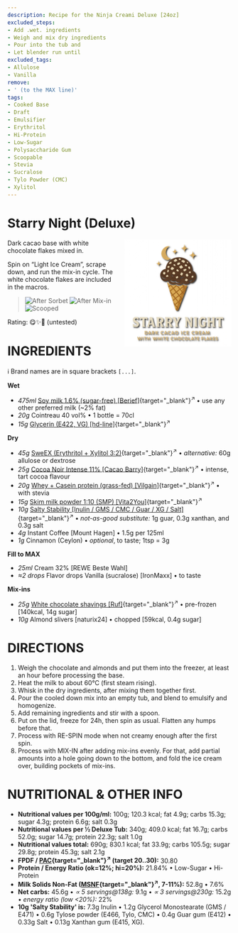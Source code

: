 ```yaml
---
description: Recipe for the Ninja Creami Deluxe [24oz]
excluded_steps:
- Add .wet. ingredients
- Weigh and mix dry ingredients
- Pour into the tub and
- Let blender run until
excluded_tags:
- Allulose
- Vanilla
remove:
- ' (to the MAX line)'
tags:
- Cooked Base
- Draft
- Emulsifier
- Erythritol
- Hi-Protein
- Low-Sugar
- Polysaccharide Gum
- Scoopable
- Stevia
- Sucralose
- Tylo Powder (CMC)
- Xylitol
---
```

# Starry Night (Deluxe)
<img style="float: right; margin-left: 1.5em;" width=240 alt="Logo" src="logo-Starry-Night.png" />

Dark cacao base with white chocolate flakes mixed in.

Spin on “Light Ice Cream”, scrape down, and run the mix-in cycle.
The white chocolate flakes are included in the macros.

> <img width=220 alt="After Sorbet" src="_1.jpg" class="zoomable" />
> <img width=220 alt="After Mix-in" src="_2.jpg" class="zoomable" />
> <img width=220 alt="Scooped" src="_3.jpg" class="zoomable" />

Rating: 😋✨🍫 (untested)

# INGREDIENTS

ℹ️ Brand names are in square brackets `[...]`.

**Wet**

  - _475ml_ [Soy milk 1.6% (sugar-free) \[Berief\]](/ice-creamery/info/ingredients/#soy-milk){target="_blank"}<sup>↗</sup> • use any other preferred milk (~2% fat)
  - _20g_ Cointreau 40 vol% • 1 bottle = 70cl
  - _15g_ [Glycerin (E422, VG) \[hd-line\]](/ice-creamery/info/ingredients/#vegetable-glycerin-glycerol-vg-e422){target="_blank"}<sup>↗</sup>

**Dry**

  - _45g_ [SweEX (Erythritol + Xylitol 3:2)](/ice-creamery/info/ingredients/#sweex-erythritol-xylitol-blend){target="_blank"}<sup>↗</sup> • *alternative:* 60g allulose or dextrose
  - _25g_ [Cocoa Noir Intense 11% \[Cacao Barry\]](/ice-creamery/info/ingredients/#cocoa-powder){target="_blank"}<sup>↗</sup> • intense, tart cocoa flavour
  - _20g_ [Whey + Casein protein (grass-fed) \[Vilgain\]](/ice-creamery/info/ingredients/#whey-protein){target="_blank"}<sup>↗</sup> • with stevia
  - _15g_ [Skim milk powder 1:10 (SMP) \[Vita2You\]](/ice-creamery/info/ingredients/#skim-milk-powder-smp){target="_blank"}<sup>↗</sup>
  - _10g_ [Salty Stability \[Inulin / GMS / CMC / Guar / XG / Salt\]](/ice-creamery/S/Salty%20Stability/){target="_blank"}<sup>↗</sup> • *not-as-good substitute:* 1g guar, 0.3g xanthan, and 0.3g salt
  - _4g_ Instant Coffee [Mount Hagen] • 1.5g per 125ml
  - _1g_ Cinnamon (Ceylon) • *optional*, to taste; 1tsp = 3g

**Fill to MAX**

  - _25ml_ Cream 32% [REWE Beste Wahl]
  - _≈2 drops_ Flavor drops Vanilla (sucralose) [IronMaxx] • to taste

**Mix-ins**

  - _25g_ [White chocolate shavings \[Ruf\]](/ice-creamery/info/ingredients/#chocolate-shavings){target="_blank"}<sup>↗</sup> • pre-frozen [140kcal, 14g sugar]
  - _10g_ Almond slivers [naturix24] • chopped [59kcal, 0.4g sugar]

# DIRECTIONS

 1. Weigh the chocolate and almonds and put them into the freezer, at least an hour before processing the base.
 1. Heat the milk to about 60°C (first steam rising).
 1. Whisk in the dry ingredients, after mixing them together first.
 1. Pour the cooled down mix into an empty tub, and blend to emulsify and homogenize.
 1. Add remaining ingredients and stir with a spoon.
 1. Put on the lid, freeze for 24h, then spin as usual. Flatten any humps before that.
 1. Process with RE-SPIN mode when not creamy enough after the first spin.
 1. Process with MIX-IN after adding mix-ins evenly. For that, add partial amounts into a hole going down to the bottom, and fold the ice cream over, building pockets of mix-ins.

# NUTRITIONAL & OTHER INFO

- **Nutritional values per 100g/ml:** 100g; 120.3 kcal; fat 4.9g; carbs 15.3g; sugar 4.3g; protein 6.6g; salt 0.3g
- **Nutritional values per ½ Deluxe Tub:** 340g; 409.0 kcal; fat 16.7g; carbs 52.0g; sugar 14.7g; protein 22.3g; salt 1.0g
- **Nutritional values total:** 690g; 830.1 kcal; fat 33.9g; carbs 105.5g; sugar 29.8g; protein 45.3g; salt 2.1g
- **FPDF / [PAC](/ice-creamery/info/glossary/#potere-anti-congelante-pac){target="_blank"}<sup>↗</sup> (target 20..30):** 30.80
- **Protein / Energy Ratio (ok=12%; hi=20%):** 21.84% • Low-Sugar • Hi-Protein
- **Milk Solids Non-Fat ([MSNF](/ice-creamery/info/glossary/#milk-solids-not-fat-msnf){target="_blank"}<sup>↗</sup>, 7-11%):** 52.8g • 7.6%
- **Net carbs:** 45.6g • *∝ 5 servings@138g:* 9.1g • *∝ 3 servings@230g:* 15.2g • *energy ratio (low <20%):* 22%
- **10g 'Salty Stability' is:** 7.3g Inulin • 1.2g Glycerol Monostearate (GMS / E471) • 0.6g Tylose powder (E466, Tylo, CMC) • 0.4g Guar gum (E412) • 0.33g Salt • 0.13g Xanthan gum (E415, XG).
